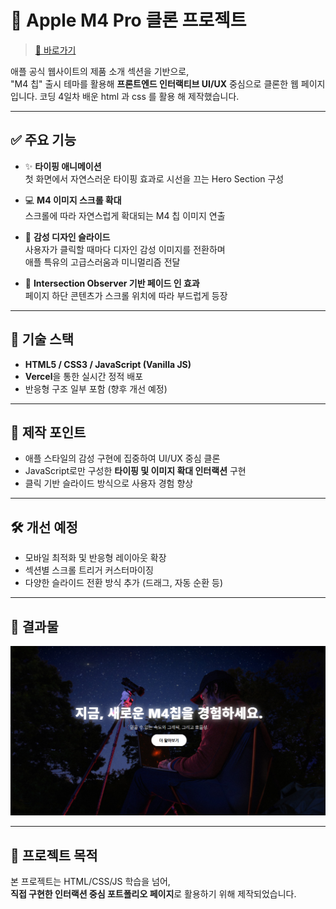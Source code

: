 # 🍎 Apple M4 Pro 클론 프로젝트

> [🔗 바로가기](https://apple-clone-tan-delta.vercel.app/)

애플 공식 웹사이트의 제품 소개 섹션을 기반으로,  
"M4 칩" 출시 테마를 활용해 **프론트엔드 인터랙티브 UI/UX** 중심으로 클론한 웹 페이지입니다.
코딩 4일차 배운 html 과 css 를 활용 해 제작했습니다.

---

## ✅ 주요 기능

- ✨ **타이핑 애니메이션**  
  첫 화면에서 자연스러운 타이핑 효과로 시선을 끄는 Hero Section 구성

- 💻 **M4 이미지 스크롤 확대**  
  스크롤에 따라 자연스럽게 확대되는 M4 칩 이미지 연출

- 🎨 **감성 디자인 슬라이드**  
  사용자가 클릭할 때마다 디자인 감성 이미지를 전환하며  
  애플 특유의 고급스러움과 미니멀리즘 전달

- 🧩 **Intersection Observer 기반 페이드 인 효과**  
  페이지 하단 콘텐츠가 스크롤 위치에 따라 부드럽게 등장

---

## 📁 기술 스택

- **HTML5 / CSS3 / JavaScript (Vanilla JS)**
- **Vercel**을 통한 실시간 정적 배포
- 반응형 구조 일부 포함 (향후 개선 예정)

---

## 🧠 제작 포인트

- 애플 스타일의 감성 구현에 집중하여 UI/UX 중심 클론
- JavaScript로만 구성한 **타이핑 및 이미지 확대 인터랙션** 구현
- 클릭 기반 슬라이드 방식으로 사용자 경험 향상

---

## 🛠️ 개선 예정

- 모바일 최적화 및 반응형 레이아웃 확장
- 섹션별 스크롤 트리거 커스터마이징
- 다양한 슬라이드 전환 방식 추가 (드래그, 자동 순환 등)

---

## 🧾 결과물

![스크린샷](./assets/preview.png)

---

## 📌 프로젝트 목적

본 프로젝트는 HTML/CSS/JS 학습을 넘어,  
**직접 구현한 인터랙션 중심 포트폴리오 페이지**로 활용하기 위해 제작되었습니다.  